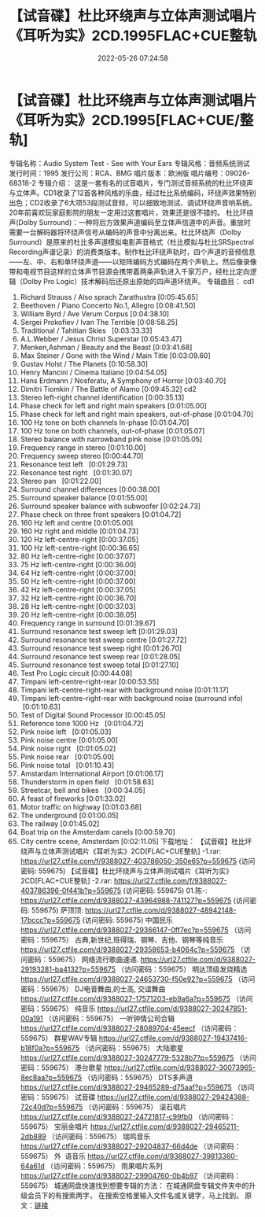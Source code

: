 ﻿---
title: 【试音碟】杜比环绕声与立体声测试唱片《耳听为实》2CD.1995FLAC+CUE整轨
date: 2022-05-26 07:24:58
categories: 试音碟、非卖品、发烧碟
tags: 纯音雅乐
---
# 【试音碟】杜比环绕声与立体声测试唱片《耳听为实》2CD.1995[FLAC+CUE/整轨]

专辑名称：Audio System Test - See
with Your Ears
专辑风格：音频系统测试
发行时间：1995
发行公司：RCA、BMG
唱片版本：欧洲版
唱片编号：09026-68318-2
专辑介绍：
这是一套有名的试音唱片，专门测试音频系统的杜比环绕声与立体声。CD1收录了12首各种风格的乐曲，经过杜比系统编码，环绕声效果特别出色；CD2收录了6大项53段测试音频，可以细致地测试、调试环绕声音响系统。20年前喜欢玩家庭影院的朋友一定用过这套唱片，效果还是很不错的。
杜比环绕声(Dolby
Surround)：一种将后方效果声道编码至立体声信道中的声音。重放时需要一台解码器将环绕声信号从编码的声音中分离出来。杜比环绕声（Dolby
Surround）是原来的杜比多声道模拟电影声音格式（杜比模拟与杜比SRSpectral
Recording声谱记录）的消费类版本。制作杜比环绕声轨时，四个声道的音频信息——左、中、右和单环绕声道——以矩阵编码方式编码在两个声轨上。然后像录像带和电视节目这样的立体声节目源会携带着两条声轨进入千家万户，经杜比定向逻辑（Dolby
Pro Logic）技术解码后还原出原始的四声道环绕声。
专辑曲目：
cd1
01. Richard Strauss / Also
sprach Zarathustra
[0:05:45.65]
02. Beethoven / Piano Concerto
No.1, Allegro
[0:08:41.50]
03. William Byrd / Ave Verum
Corpus
[0:04:38.10]
04. Sergei Prokofiev / Ivan The
Terrible
[0:08:58.25]
05. Traditional / Tahitian
Skies   [0:03:33.33]
06. A.L.Webber / Jesus Christ
Superstar
[0:05:43.47]
07. Menken,Ashman / Beauty and
the Beast
[0:03:41.68]
08. Max Steiner / Gone with the
Wind / Main Title
[0:03:09.60]
09. Gustav Holst / The
Planets
[0:10:58.30]
10. Henry Mancini / Cinema
Italiano
[0:04:54.05]
11. Hans Erdmann / Nosferatu, A
Symphony of Horror
[0:03:40.70]
12. Dimitri Tiomkin / The
Battle of Alamo
[0:09:45.32]
cd2
01. Stereo left-right channel
identification
[0:00:35.13]
02. Phase check for left and
right main speakers
[0:01:05.00]
03. Phase check for left and
right main speakers, out-of-phase
[0:01:04.70]
04. 100 Hz tone on both
channels In-phase
[0:01:04.70]
05. 100 Hz tone on both
channels, out-of-phase
[0:01:05.07]
06. Stereo balance with
narrowband pink noise
[0:01:05.05]
07. Frequency range in
stereo
[0:01:10.00]
08. Frequency sweep
stereo
[0:00:44.70]
09. Resonance test
left   [0:01:29.73]
10. Resonance test
right   [0:01:30.07]
11. Stereo
pan   [0:01:22.00]
12. Surround channel
differences
[0:00:38.00]
13. Surround speaker
balance
[0:01:55.00]
14. Surround speaker balance
with subwoofer
[0:02:24.73]
15. Phase check on three front
speakers
[0:01:04.72]
16. 160 Hz left and
centre
[0:01:05.00]
17. 160 Hz right and
middle
[0:01:04.73]
18. 120 Hz
left-centre-right
[0:00:37.05]
19. 100 Hz
left-centre-right
[0:00:36.65]
20. 80 Hz
left-centre-right
[0:00:37.07]
21. 75 Hz
left-centre-right
[0:00:36.00]
22. 64 Hz
left-centre-right
[0:00:37.00]
23. 50 Hz
left-centre-right
[0:00:37.00]
24. 42 Hz
left-centre-right
[0:00:37.05]
25. 32 Hz
left-centre-right
[0:00:36.70]
26. 28 Hz
left-centre-right
[0:00:37.03]
27. 20 Hz
left-centre-right
[0:00:38.05]
28. Frequency range in
surround
[0:01:39.67]
29. Surround resonance test
sweep left
[0:01:29.03]
30. Surround resonance test
sweep centre
[0:01:27.72]
31. Surround resonance test
sweep right
[0:01:26.70]
32. Surround resonance test
sweep rear
[0:01:28.05]
33. Surround resonance test
sweep total
[0:01:27.10]
34. Test Pro Logic
circuit
[0:00:44.08]
35. Timpani
left-centre-right-rear
[0:00:53.55]
36. Timpani
left-centre-right-rear with background noise
[0:01:11.17]
37. Timpani
left-centre-right-rear with background noise (surround
info)   [0:01:10.63]
38. Test of Digital Sound
Processor
[0:00:45.05]
39. Reference tone 1000
Hz   [0:01:04.72]
40. Pink noise
left   [0:01:05.03]
41. Pink noise
centre
[0:01:05.00]
42. Pink noise
right   [0:01:05.02]
43. Pink noise
rear   [0:01:05.00]
44. Pink noise
total   [0:01:10.43]
45. Amstardam International
Airport
[0:01:06.17]
46. Thunderstorm in open
field   [0:01:58.63]
47. Streetcar, bell and
bikes   [0:00:34.05]
48. A feast of
fireworks
[0:01:33.02]
49. Motor traffic on
highway
[0:01:03.68]
50. The
underground
[0:01:00.05]
51. The
railway
[0:01:45.02]
52. Boat trip on the Amsterdam
canels
[0:00:59.70]
53. City centre scene,
Amsterdam
[0:02:11.05]
下载地址：
【试音碟】杜比环绕声与立体声测试唱片《耳听为实》2CD[FLAC+CUE整轨] -1.rar:
https://url27.ctfile.com/f/9388027-403786050-350e65?p=559675
(访问密码: 559675)
【试音碟】杜比环绕声与立体声测试唱片《耳听为实》2CD[FLAC+CUE整轨] -2.rar: https://url27.ctfile.com/f/9388027-403786396-0f441b?p=559675
(访问密码: 559675)
01.陈-: https://url27.ctfile.com/d/9388027-43964988-741127?p=559675
(访问密码: 559675)
萨顶顶: https://url27.ctfile.com/d/9388027-48942148-17bccc?p=559675
(访问密码: 559675)
中国民乐
https://url27.ctfile.com/d/9388027-29366147-0ff7ec?p=559675
（访问密码：559675）
古典,新世纪,班得瑞、钢琴、吉他、钢琴等纯音乐
https://url27.ctfile.com/d/9388027-29358653-b4064c?p=559675
（访问密码：559675）
网络流行歌曲速递.
https://url27.ctfile.com/d/9388027-29193281-ba4132?p=559675
（访问密码：559675）
明达顶级发烧精选
https://url27.ctfile.com/d/9388027-24653730-f50e92?p=559675
（访问密码：559675）
DJ电音舞曲,的士高, 交谊舞曲
https://url27.ctfile.com/d/9388027-17571203-eb9a6a?p=559675
（访问密码：559675）
纯音乐
https://url27.ctfile.com/d/9388027-30247851-00a191
（访问密码：559675）
一听钟情公司合辑
https://url27.ctfile.com/d/9388027-28089704-45eecf
（访问密码：559675）
群星WAV专辑
https://url27.ctfile.com/d/9388027-19437416-b18f0a?p=559675
（访问密码：559675）
大陆歌星
https://url27.ctfile.com/d/9388027-30247779-5328b7?p=559675
（访问密码：559675）
港台歌星
https://url27.ctfile.com/d/9388027-30073965-8ec8aa?p=559675
（访问密码：559675）
DTS多声道
https://url27.ctfile.com/d/9388027-29465289-d75aaf?p=559675
（访问密码：559675）
试音碟
https://url27.ctfile.com/d/9388027-29424388-72c40d?p=559675
（访问密码：559675）
滚石唱片
https://url27.ctfile.com/d/9388027-24721817-c99fb0
（访问密码：559675）
宝丽金唱片
https://url27.ctfile.com/d/9388027-29465211-2db889
（访问密码：559675）
瑞鸣音乐
https://url27.ctfile.com/d/9388027-29204837-66d4de
（访问密码：559675）
外  语音乐
https://url27.ctfile.com/d/9388027-39813360-64a61d
（访问密码：559675）
雨果唱片系列
https://url27.ctfile.com/d/9388027-29904760-0b4b97
（访问密码：559675）
城通网盘快速找到想要专辑的方法：
在城通网盘专辑文件夹中的升级会员下的有搜索两字，
在搜索空格里输入文件名或关键字，马上找到。
原文：[链接](https://blog.sina.com.cn/s/blog_1647c7e7601030xfw.html)